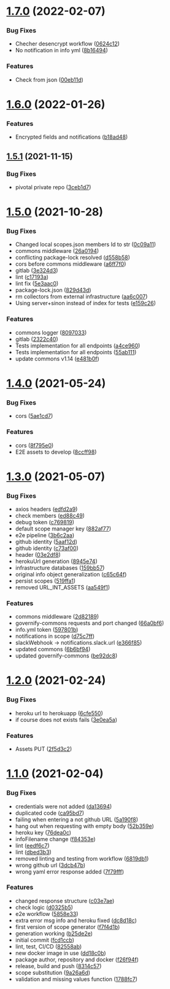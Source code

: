 # [1.7.0](https://github.com/governify/scope-manager/compare/v1.6.0...v1.7.0) (2022-02-07)


### Bug Fixes

* Checher desencrypt workflow ([0624c12](https://github.com/governify/scope-manager/commit/0624c1210f398ad242c50d0959c1a8f269caedfd))
* No notification in info yml ([8b16494](https://github.com/governify/scope-manager/commit/8b1649482291e81bc4a5059591b38473f3d16bae))


### Features

* Check from json ([00eb11d](https://github.com/governify/scope-manager/commit/00eb11d377b17a9b43172ca4f6c8bb45f7b7bb71))



# [1.6.0](https://github.com/governify/scope-manager/compare/v1.5.1...v1.6.0) (2022-01-26)


### Features

* Encrypted fields and notifications ([b18ad48](https://github.com/governify/scope-manager/commit/b18ad48d3d269915bc205e035fff3a2c7c4f377d))



## [1.5.1](https://github.com/governify/scope-manager/compare/v1.5.0...v1.5.1) (2021-11-15)


### Bug Fixes

* pivotal private repo ([3ceb1d7](https://github.com/governify/scope-manager/commit/3ceb1d7fcb895ac80005b372180c6f4093b45fab))



# [1.5.0](https://github.com/governify/scope-manager/compare/v1.4.0...v1.5.0) (2021-10-28)


### Bug Fixes

* Changed local scopes.json members Id to str ([0c09a11](https://github.com/governify/scope-manager/commit/0c09a11411df3f5d1af40e31b41f83b759e5209b))
* commons middleware ([26a0194](https://github.com/governify/scope-manager/commit/26a019482068499abcf85f57b23669cbfcf4c9fe))
* conflicting package-lock resolved ([d558b58](https://github.com/governify/scope-manager/commit/d558b5804b23f45a4e2dc34e2ac8bc2d91ef0cf1))
* cors before commons middleware ([a6ff7f0](https://github.com/governify/scope-manager/commit/a6ff7f0e73ad812a6aaecd7fe9cdc9d439ae7c31))
* gitlab ([3e324d3](https://github.com/governify/scope-manager/commit/3e324d3b05f3c7c51ca9d9b4c7da4b509b166c99))
* lint ([c17193a](https://github.com/governify/scope-manager/commit/c17193aea749c001f79469b022b883fec4f3d66c))
* lint fix ([5e3aac0](https://github.com/governify/scope-manager/commit/5e3aac01c614acea41c803f1f5bb69c8b17a062a))
* package-lock.json ([829d43d](https://github.com/governify/scope-manager/commit/829d43dff1961ffbb126c35592898a33cac660ed))
* rm collectors from external infrastructure ([aa6c007](https://github.com/governify/scope-manager/commit/aa6c007732c6e8e1f37ae624b4b5d6a6c82c39f7))
* Using server+sinon instead of index for tests ([e159c26](https://github.com/governify/scope-manager/commit/e159c262f58dbb168151e04d06517631faa3c55b))


### Features

* commons logger ([8097033](https://github.com/governify/scope-manager/commit/8097033960a9270f15edf9aa06117b3de40533e5))
* gitlab ([2322c40](https://github.com/governify/scope-manager/commit/2322c4095694ce805f9d94d44cf53fda9c77c029))
* Tests implementation for all endpoints ([a4ce960](https://github.com/governify/scope-manager/commit/a4ce9600420f88be12a768679a37b06c821f4a85))
* Tests implementation for all endpoints ([55ab111](https://github.com/governify/scope-manager/commit/55ab111dfcdedf6207ba512b5731987e92361ff9))
* update commons v1.14 ([e481b0f](https://github.com/governify/scope-manager/commit/e481b0f378d8ead035f4cf933b0bd737ea4b9810))



# [1.4.0](https://github.com/governify/scope-manager/compare/v1.3.0...v1.4.0) (2021-05-24)


### Bug Fixes

* cors ([5ae1cd7](https://github.com/governify/scope-manager/commit/5ae1cd7404a82c845b87634109e8721fa100d6d7))


### Features

* cors ([8f795e0](https://github.com/governify/scope-manager/commit/8f795e0f25247b218bc9e291409df97abd6ec913))
* E2E assets to develop ([8ccff98](https://github.com/governify/scope-manager/commit/8ccff98cfb8a43357f2bcb23c50c3a6613eb3d1d))



# [1.3.0](https://github.com/governify/scope-manager/compare/v1.2.0...v1.3.0) (2021-05-07)


### Bug Fixes

* axios headers ([edfd2a9](https://github.com/governify/scope-manager/commit/edfd2a95dee6be390d256bac36ff465a9cf78738))
* check members ([ed88c49](https://github.com/governify/scope-manager/commit/ed88c49b792d46afc6760cbbeba647ada61bc7fb))
* debug token ([c769819](https://github.com/governify/scope-manager/commit/c769819761c92d58ef23d0f1653a51b9967baeb0))
* default scope manager key ([882af77](https://github.com/governify/scope-manager/commit/882af779b438e92445a1007836e783700c35360a))
* e2e pipeline ([3b6c2aa](https://github.com/governify/scope-manager/commit/3b6c2aa42ee169c32bbfe5ea1f45a3aa61d6ffb0))
* github identity ([5aaf12d](https://github.com/governify/scope-manager/commit/5aaf12d40532806092a1df153e7706d080ad017b))
* github identity ([c73af00](https://github.com/governify/scope-manager/commit/c73af00809375f0d76c59634f8787a629396f025))
* header ([03e2df8](https://github.com/governify/scope-manager/commit/03e2df8ec04e1a45f04df8609154a20edca1bc1d))
* herokuUrl generation ([8945e74](https://github.com/governify/scope-manager/commit/8945e7438d4aaa4a9a3804aeed6eba9507a80b87))
* infrastructure databases ([159bb57](https://github.com/governify/scope-manager/commit/159bb57a372bd91c4f44f5fc2e4cadc9a713242b))
* original info object generalization ([c65c64f](https://github.com/governify/scope-manager/commit/c65c64f3576e4410d9499e5cb9c5626653371f4f))
* persist scopes ([519ffa1](https://github.com/governify/scope-manager/commit/519ffa1866767c8a4dc1dd992d01dbc9a53a6e3b))
* removed URL_INT_ASSETS ([aa549f1](https://github.com/governify/scope-manager/commit/aa549f1504328bfde1f9bbfaf2ad8513a53b249f))


### Features

* commons middleware ([2d82189](https://github.com/governify/scope-manager/commit/2d821898d2ccb60b5d5749cb25767239b76e1b5b))
* governify-commons requests and port changed ([66a0bf6](https://github.com/governify/scope-manager/commit/66a0bf60f825468fc0a44bb101b4a0a73534d6a7))
* info.yml token ([597801b](https://github.com/governify/scope-manager/commit/597801b69f829f9b4b1191b24ae06449ca16a836))
* notifications in scope ([d75c7ff](https://github.com/governify/scope-manager/commit/d75c7ff3587c692da24a1f919fae76e5425e78e8))
* slackWebhook -> notifications.slack.url ([e366f85](https://github.com/governify/scope-manager/commit/e366f854b78d83e8f68cc8b6abf0fc4fc4b20c47))
* updated commons ([6b6bf94](https://github.com/governify/scope-manager/commit/6b6bf94b3483b7dffdaa9d4ef92d87ef4286fb5e))
* updated governify-commons ([be92dc8](https://github.com/governify/scope-manager/commit/be92dc8fdad8d2bb09d6b9769c91e25536f6ba60))



# [1.2.0](https://github.com/governify/scope-manager/compare/v1.1.0...v1.2.0) (2021-02-24)


### Bug Fixes

* heroku url to herokuapp ([6cfe550](https://github.com/governify/scope-manager/commit/6cfe55093ceb6f675362d545d2b2c972b373653b))
* if course does not exists fails ([3e0ea5a](https://github.com/governify/scope-manager/commit/3e0ea5aa60ef75ac5d71483a30c11c42ee5b15ee))


### Features

* Assets PUT ([2f5d3c2](https://github.com/governify/scope-manager/commit/2f5d3c295e1c9e7da342ff603e839c464b93d8ad))



# [1.1.0](https://github.com/governify/scope-manager/compare/fcd1ccb1cd3f67045daa7d1df8d5aaa8fe8b9071...v1.1.0) (2021-02-04)


### Bug Fixes

* credentials were not added ([da13694](https://github.com/governify/scope-manager/commit/da13694190c78d1ee1aaba5b52e53962b527cdc5))
* duplicated code ([ca95bd7](https://github.com/governify/scope-manager/commit/ca95bd70fd6c0fc0fd2e39d641f1cb52bbc648f4))
* failing when entering a not github URL ([5a190f8](https://github.com/governify/scope-manager/commit/5a190f868d64bad2b422ac89029b72936035efe4))
* hang out when requesting with empty body ([52b359e](https://github.com/governify/scope-manager/commit/52b359e8c1dd6bebc7e3d605484e17c50a6cdfdf))
* heroku key ([76dea0c](https://github.com/governify/scope-manager/commit/76dea0c032dabb36018ee5ae0b2cb5f85878f2e7))
* infoFilename change ([f84353e](https://github.com/governify/scope-manager/commit/f84353e3d477aa63570f467d058dfef324f5be97))
* lint ([eedf6c7](https://github.com/governify/scope-manager/commit/eedf6c7a1163325b897f0d3b58a776d85f64e433))
* lint ([dbed3b3](https://github.com/governify/scope-manager/commit/dbed3b396d1e76d7d6079cc42ea6082e788ad8cf))
* removed linting and testing from workflow ([6819db1](https://github.com/governify/scope-manager/commit/6819db1178911a7b48bbcb73cb510f273b8dd0f7))
* wrong github url ([3dcb47b](https://github.com/governify/scope-manager/commit/3dcb47b39cee5cb502978222ed1525d5b58d309e))
* wrong yaml error response added ([7f79fff](https://github.com/governify/scope-manager/commit/7f79fff9a03caa951d6b6e8ae536ef2019d6e284))


### Features

* changed response structure ([c03e7ae](https://github.com/governify/scope-manager/commit/c03e7ae865a3ca02f4f500bc8b75224f0110a01b))
* check logic ([d0325b5](https://github.com/governify/scope-manager/commit/d0325b522408093a4a48ad6e02026916d022bef0))
* e2e workflow ([5858e33](https://github.com/governify/scope-manager/commit/5858e33f22f60c5e94a7a631d6f33165403d82a1))
* extra error msg info and heroku fixed ([dc8d18c](https://github.com/governify/scope-manager/commit/dc8d18c25e533f2b5ae3a5585aaf990ac513977a))
* first version of scope generator ([f7f4d1b](https://github.com/governify/scope-manager/commit/f7f4d1b82e3e710cd9885e56621a0e12542ee303))
* generation working ([b25de2e](https://github.com/governify/scope-manager/commit/b25de2e94a1ec3949a0528666322ad3ab6ff2637))
* initial commit ([fcd1ccb](https://github.com/governify/scope-manager/commit/fcd1ccb1cd3f67045daa7d1df8d5aaa8fe8b9071))
* lint, test, CI/CD ([82558ab](https://github.com/governify/scope-manager/commit/82558abe431cbcf070dc502f5e950085ff9e5262))
* new docker image in use ([dd18c0b](https://github.com/governify/scope-manager/commit/dd18c0b137840b65985e3bb4a42cdd79d43c90f2))
* package author, repository and docker ([f26f94f](https://github.com/governify/scope-manager/commit/f26f94f14df98f09507b1b0bcc96085b0eb8f40d))
* release, build and push ([8314c57](https://github.com/governify/scope-manager/commit/8314c578011290b6af5501a46647096dc6be7e90))
* scope substitution ([9a26a6d](https://github.com/governify/scope-manager/commit/9a26a6d3e73adf840e0e7d746428dbcf22655687))
* validation and missing values function ([1788fc7](https://github.com/governify/scope-manager/commit/1788fc7d33bc7aca563bdbdb828febc4d2a7737b))



